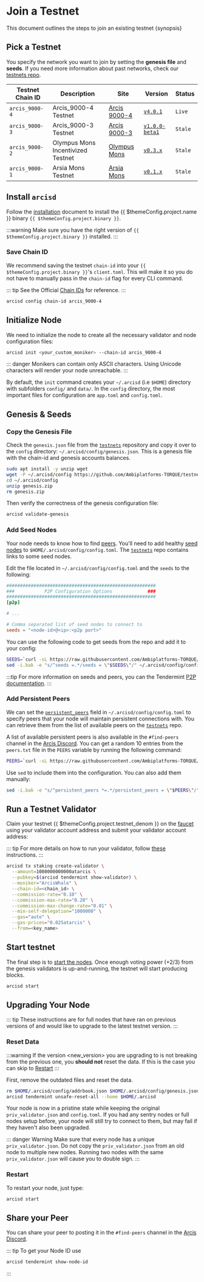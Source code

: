 <!--
order: 4
-->

# Join a Testnet

This document outlines the steps to join an existing testnet {synopsis}

## Pick a Testnet

You specify the network you want to join by setting the **genesis file** and **seeds**. If you need more information about past networks, check our [testnets repo](https://github.com/Ambiplatforms-TORQUE/testnets).

| Testnet Chain ID | Description                       | Site                                                                       | Version                                                                      | Status  |
| ---------------- | --------------------------------- | -------------------------------------------------------------------------- | ---------------------------------------------------------------------------- | ------- |
| `arcis_9000-4`   | Arcis_9000-4 Testnet              | [Arcis 9000-4](https://github.com/Ambiplatforms-TORQUE/testnets/tree/main/arcis_9000-4) | [`v4.0.1`](https://github.com/Ambiplatforms-TORQUE/arcis/releases/v4.0.1)                 | `Live`  |
| `arcis_9000-3`   | Arcis_9000-3 Testnet              | [Arcis 9000-3](https://github.com/Ambiplatforms-TORQUE/testnets/tree/main/arcis_9000-3) | [`v1.0.0-beta1`](https://github.com/Ambiplatforms-TORQUE/arcis/releases/tag/v1.0.0-beta1) | `Stale` |
| `arcis_9000-2`   | Olympus Mons Incentivized Testnet | [Olympus Mons](https://github.com/Ambiplatforms-TORQUE/testnets/tree/main/olympus_mons) | [`v0.3.x`](https://github.com/Ambiplatforms-TORQUE/arcis/releases)                        | `Stale` |
| `arcis_9000-1`   | Arsia Mons Testnet                | [Arsia Mons](https://github.com/Ambiplatforms-TORQUE/testnets/tree/main/arsia_mons)     | [`v0.1.x`](https://github.com/Ambiplatforms-TORQUE/arcis/releases)                        | `Stale` |

## Install `arcisd`

Follow the [installation](./quickstart/installation.md) document to install the {{ $themeConfig.project.name }} binary `{{ $themeConfig.project.binary }}`.

:::warning
Make sure you have the right version of `{{ $themeConfig.project.binary }}` installed.
:::

### Save Chain ID

We recommend saving the testnet `chain-id` into your `{{ $themeConfig.project.binary }}`'s `client.toml`. This will make it so you do not have to manually pass in the `chain-id` flag for every CLI command.

::: tip
See the Official [Chain IDs](./../users/technical_concepts/chain_id.md#official-chain-ids) for reference.
:::

```bash
arcisd config chain-id arcis_9000-4
```

## Initialize Node

We need to initialize the node to create all the necessary validator and node configuration files:

```bash
arcisd init <your_custom_moniker> --chain-id arcis_9000-4
```

::: danger
Monikers can contain only ASCII characters. Using Unicode characters will render your node unreachable.
:::

By default, the `init` command creates your `~/.arcisd` (i.e `$HOME`) directory with subfolders `config/` and `data/`.
In the `config` directory, the most important files for configuration are `app.toml` and `config.toml`.

## Genesis & Seeds

### Copy the Genesis File

Check the `genesis.json` file from the [`testnets`](https://github.com/Ambiplatforms-TORQUE/testnets) repository and copy it over to the `config` directory: `~/.arcisd/config/genesis.json`. This is a genesis file with the chain-id and genesis accounts balances.

```bash
sudo apt install -y unzip wget
wget -P ~/.arcisd/config https://github.com/Ambiplatforms-TORQUE/testnets/raw/main/arcis_9000-4/genesis.zip
cd ~/.arcisd/config
unzip genesis.zip
rm genesis.zip
```

Then verify the correctness of the genesis configuration file:

```bash
arcisd validate-genesis
```

### Add Seed Nodes

Your node needs to know how to find [peers](https://docs.tendermint.com/master/tendermint-core/using-tendermint.html#peers). You'll need to add healthy [seed nodes](https://docs.tendermint.com/master/tendermint-core/using-tendermint.html#seed) to `$HOME/.arcisd/config/config.toml`. The [`testnets`](https://github.com/Ambiplatforms-TORQUE/testnets) repo contains links to some seed nodes.

Edit the file located in `~/.arcisd/config/config.toml` and the `seeds` to the following:

```toml
#######################################################
###           P2P Configuration Options             ###
#######################################################
[p2p]

# ...

# Comma separated list of seed nodes to connect to
seeds = "<node-id>@<ip>:<p2p port>"
```

You can use the following code to get seeds from the repo and add it to your config:

```bash
SEEDS=`curl -sL https://raw.githubusercontent.com/Ambiplatforms-TORQUE/testnets/main/arcis_9000-4/seeds.txt | awk '{print $1}' | paste -s -d, -`
sed -i.bak -e "s/^seeds =.*/seeds = \"$SEEDS\"/" ~/.arcisd/config/config.toml
```

:::tip
For more information on seeds and peers, you can the Tendermint [P2P documentation](https://docs.tendermint.com/master/spec/p2p/peer.html).
:::

### Add Persistent Peers

We can set the [`persistent_peers`](https://docs.tendermint.com/master/tendermint-core/using-tendermint.html#persistent-peer) field in `~/.arcisd/config/config.toml` to specify peers that your node will maintain persistent connections with. You can retrieve them from the list of
available peers on the [`testnets`](https://github.com/Ambiplatforms-TORQUE/testnets) repo.

A list of available persistent peers is also available in the `#find-peers` channel in the [Arcis Discord](https://discord.gg/arcis). You can get a random 10 entries from the `peers.txt` file in the `PEERS` variable by running the following command:

```bash
PEERS=`curl -sL https://raw.githubusercontent.com/Ambiplatforms-TORQUE/testnets/main/arcis_9000-4/peers.txt | sort -R | head -n 10 | awk '{print $1}' | paste -s -d, -`
```

Use `sed` to include them into the configuration. You can also add them manually:

```bash
sed -i.bak -e "s/^persistent_peers *=.*/persistent_peers = \"$PEERS\"/" ~/.arcisd/config/config.toml
```

## Run a Testnet Validator

Claim your testnet {{ $themeConfig.project.testnet_denom }} on the [faucet](./../developers/faucet.md) using your validator account address and submit your validator account address:

::: tip
For more details on how to run your validator, follow [these](./setup/run_validator.md) instructions.
:::

```bash
arcisd tx staking create-validator \
  --amount=1000000000000atarcis \
  --pubkey=$(arcisd tendermint show-validator) \
  --moniker="ArcisWhale" \
  --chain-id=<chain_id> \
  --commission-rate="0.10" \
  --commission-max-rate="0.20" \
  --commission-max-change-rate="0.01" \
  --min-self-delegation="1000000" \
  --gas="auto" \
  --gas-prices="0.025atarcis" \
  --from=<key_name>
```

## Start testnet

The final step is to [start the nodes](./quickstart/run_node.md#start-node). Once enough voting power (+2/3) from the genesis validators is up-and-running, the testnet will start producing blocks.

```bash
arcisd start
```

## Upgrading Your Node

::: tip
These instructions are for full nodes that have ran on previous versions of and would like to upgrade to the latest testnet version.
:::

### Reset Data

:::warning
If the version <new_version> you are upgrading to is not breaking from the previous one, you **should not** reset the data. If this is the case you can skip to [Restart](#restart)
:::

First, remove the outdated files and reset the data.

```bash
rm $HOME/.arcisd/config/addrbook.json $HOME/.arcisd/config/genesis.json
arcisd tendermint unsafe-reset-all --home $HOME/.arcisd
```

Your node is now in a pristine state while keeping the original `priv_validator.json` and `config.toml`. If you had any sentry nodes or full nodes setup before,
your node will still try to connect to them, but may fail if they haven't also
been upgraded.

::: danger Warning
Make sure that every node has a unique `priv_validator.json`. Do not copy the `priv_validator.json` from an old node to multiple new nodes. Running two nodes with the same `priv_validator.json` will cause you to double sign.
:::

### Restart

To restart your node, just type:

```bash
arcisd start
```

## Share your Peer

You can share your peer to posting it in the `#find-peers` channel in the [Arcis Discord](https://discord.gg/arcis).

::: tip
To get your Node ID use

```bash
arcisd tendermint show-node-id
```

:::
